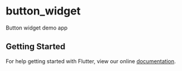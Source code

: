 # button_widget

Button widget demo app

## Getting Started

For help getting started with Flutter, view our online
[documentation](https://flutter.io/).
